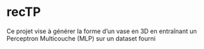 # recTP
Ce projet vise à générer la forme d’un vase en 3D en entraînant un Perceptron Multicouche (MLP) sur un dataset fourni
